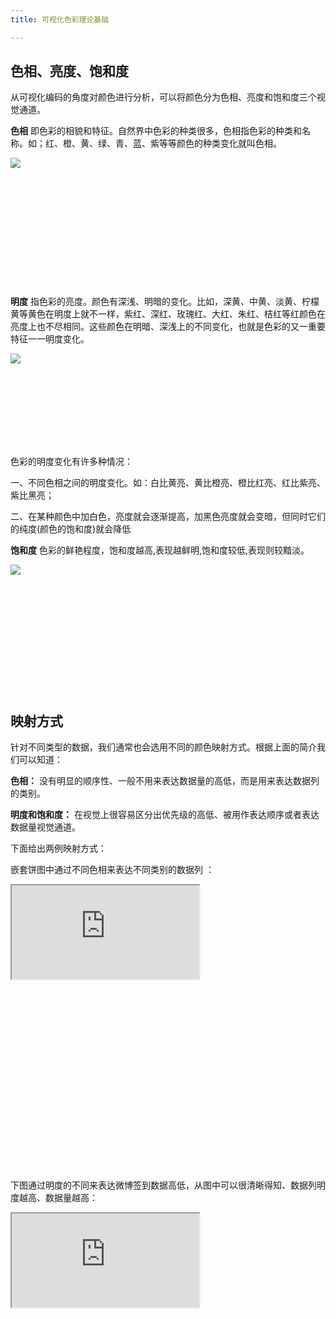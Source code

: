 ```yaml
---
title: 可视化色彩理论基础

---
```


## 色相、亮度、饱和度

从可视化编码的角度对颜色进行分析，可以将颜色分为色相、亮度和饱和度三个视觉通道。

<b>色相</b>
 即色彩的相貌和特征。自然界中色彩的种类很多，色相指色彩的种类和名称。如；红、橙、黄、绿、青、蓝、紫等等颜色的种类变化就叫色相。

<div class="article-look-outside">
	<div class="article-look-inside" style="padding-bottom:37.39%">
	    <img class="article-look-content" src="./basis01.jpg">
	</div>
</div>


<b>明度</b>
 指色彩的亮度。颜色有深浅、明暗的变化。比如，深黄、中黄、淡黄、柠檬黄等黄色在明度上就不一样，紫红、深红、玫瑰红、大红、朱红、桔红等红颜色在亮度上也不尽相同。这些颜色在明暗、深浅上的不同变化，也就是色彩的又一重要特征一一明度变化。


<div class="article-look-outside">
	<div class="article-look-inside" style="padding-bottom:26.195%">
	    <img class="article-look-content" src="./basis03.jpg">
	</div>
</div>

色彩的明度变化有许多种情况：

一、不同色相之间的明度变化。如：白比黄亮、黄比橙亮、橙比红亮、红比紫亮、紫比黑亮；

二、在某种颜色中加白色，亮度就会逐渐提高，加黑色亮度就会变暗，但同时它们的纯度(颜色的饱和度)就会降低



<b>饱和度</b>
 色彩的鲜艳程度，饱和度越高,表现越鲜明,饱和度较低,表现则较黯淡。

<div class="article-look-outside">
	<div class="article-look-inside" style="padding-bottom:37.39%">
	    <img class="article-look-content" src="./basis02.jpg">
	</div>
</div>


## 映射方式

针对不同类型的数据，我们通常也会选用不同的颜色映射方式。根据上面的简介我们可以知道：

<b>色相：</b> 没有明显的顺序性、一般不用来表达数据量的高低，而是用来表达数据列的类别。

<b>明度和饱和度：</b> 在视觉上很容易区分出优先级的高低、被用作表达顺序或者表达数据量视觉通道。

下面给出两例映射方式：

嵌套饼图中通过不同色相来表达不同类别的数据列 ：

<div class="article-look-outside">
	<div class="article-look-inside" style="padding-bottom:60%">
	    <iframe class="article-look-content"
	    src="http://gallery.echartsjs.com/view-lite.html?cid=xrJL-Z7cNf">
	    </iframe>
	</div>
</div>


下图通过明度的不同来表达微博签到数据高低，从图中可以很清晰得知、数据列明度越高、数据量越高：

<div class="article-look-outside">
	<div class="article-look-inside" style="padding-bottom:60%">
	    <iframe class="article-look-content"
	    src="http://gallery.echartsjs.com/view-lite.html?cid=scatter-weibo">
	    </iframe>
	</div>
</div>


